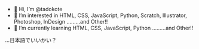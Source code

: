 - 👋 Hi, I’m @tadokote
- 👀 I’m interested in HTML, CSS, JavaScript, Python, Scratch, Illustrator, Photoshop, InDesign .........and Other!!
- 🌱 I’m currently learning HTML, CSS, JavaScript, Python .........and Other!!
<!---
- 💞️ I’m looking to collaborate on ...
--->
<!---
- 📫 How to reach me ...
--->
...日本語でいいかい？
<!---
tadokote/tadokote is a ✨ special ✨ repository because its `README.md` (this file) appears on your GitHub profile.
You can click the Preview link to take a look at your changes.
--->
